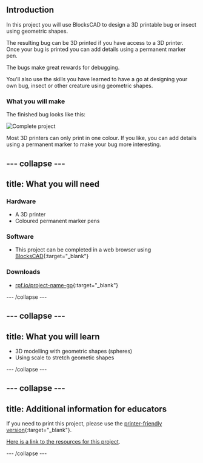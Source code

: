 ## Introduction

In this project you will use BlocksCAD to design a 3D printable bug or insect using geometric shapes.

The resulting bug can be 3D printed if you have access to a 3D printer. Once your bug is printed you can add details using a permanent marker pen.

The bugs make great rewards for debugging. 

You'll also use the skills you have learned to have a go at designing your own bug, insect or other creature using geometric shapes. 

### What you will make

The finished bug looks like this:

![Complete project](images/showcase_static.png)

Most 3D printers can only print in one colour. If you like, you can add details using a permanent marker to make your bug more interesting.

--- collapse ---
---
title: What you will need
---
### Hardware

+ A 3D printer
+ Coloured permanent marker pens

### Software

+ This project can be completed in a web browser using [BlocksCAD](https://www.blockscad3d.com/){:target="_blank"}

### Downloads

+ [rpf.io/project-name-go](http://rpf.io/project-name-go){:target="_blank"}

--- /collapse ---

--- collapse ---
---
title: What you will learn
---

+ 3D modelling with geometric shapes (spheres)
+ Using scale to stretch geometic shapes

--- /collapse ---

--- collapse ---
---
title: Additional information for educators
---

If you need to print this project, please use the [printer-friendly version](https://projects.raspberrypi.org/en/projects/project-name/print){:target="_blank"}.

[Here is a link to the resources for this project](http://rpf.io/project-name-go).

--- /collapse ---
